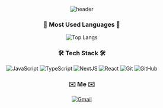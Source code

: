 <div align="center" aria-label="My name is Anna Kim, a front-end developer.">
 
![header](https://capsule-render.vercel.app/api?type=waving&color=timeGradient&height=200&section=header&text=Anna%20Kim&fontSize=40&fontAlignY=30&desc=Web%20Front-End%20Developer&descSize=14&descAlignY=50&animation=fadeIn)

  <h3>🐥 Most Used Languages 🐥</h3>
 
  ![Top Langs](https://github-readme-stats.vercel.app/api/top-langs/?username=ppmyor&layout=compact&theme=react)

  <h3>🛠 Tech Stack 🛠</h3>

  <p>
      <img
          src="https://img.shields.io/badge/JavaScript-F7DF1E?style=flat-square&logo=JavaScript&logoColor=white"
          alt="JavaScript"
          aria-label="JavaScript"
      />
         <img
          src="https://img.shields.io/badge/TypeScript-3178C6?style=flat-square&logo=TypeScript&logoColor=white"
          alt="TypeScript"
          aria-label="TypeScript"
      />
         <img
          src="https://img.shields.io/badge/Next.js-000000?style=flat-square&logo=Next.js&logoColor=white"
          alt="NextJS"
          aria-label="NextJS"
      />
      <img
          src="https://img.shields.io/badge/React-61DAFB?style=flat-square&logo=React&logoColor=white"
          alt="React"
          aria-label="React"
      />
      <img
          src="https://img.shields.io/badge/git-F05032?style=flat-square&logo=git&logoColor=white"
          alt="Git"
          aria-label="Git"
      />
      <img
          src="https://img.shields.io/badge/gitHub-181717?style=flat-square&logo=github&logoColor=white"
          alt="GitHub"
          aria-label="GitHub"
      />
  </p>
  <h3 aria-label="How to reach me">✉️ Me ✉️</h3>
  <p>
      <a href="mailto:yorocobe@gmail.com" aria-label="email link">
          <img
              src="https://img.shields.io/badge/Gmail-d14836?style=flat-square&logo=Gmail&logoColor=white&link=yorocobe@gmail.com"
              alt="Gmail"
          />
      </a>
  </p>
</div>
